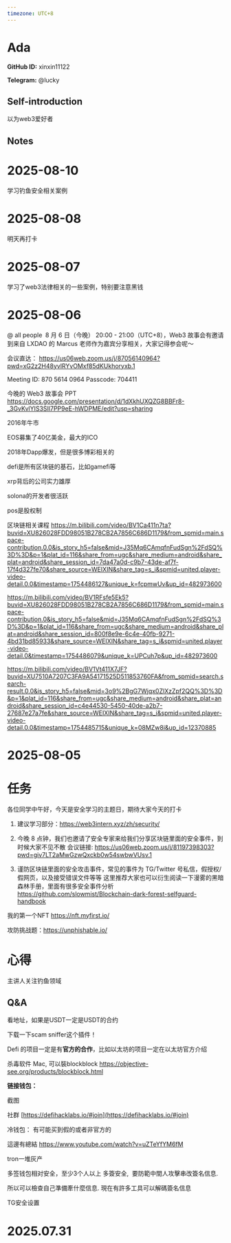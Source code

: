 ```yaml
---
timezone: UTC+8
---
```


# Ada

**GitHub ID:** xinxin11122

**Telegram:** @lucky

## Self-introduction

以为web3爱好者

## Notes

<!-- Content_START -->
# 2025-08-10

学习钓鱼安全相关案例

# 2025-08-08

明天再打卡

# 2025-08-07

学习了web3法律相关的一些案例，特别要注意黑钱

# 2025-08-06

@ all people 
8 月 6 日（今晚） 20:00 - 21:00（UTC+8），Web3 故事会有邀请到来自 LXDAO 的 Marcus 老师作为嘉宾分享相关，大家记得参会呢～

会议直达：
https://us06web.zoom.us/j/87056140964?pwd=xG2z2H48yvlRYvOMxf85dKUkhoryxb.1

Meeting ID: 870 5614 0964
Passcode: 704411


今晚的 Web3 故事会 PPT
https://docs.google.com/presentation/d/1dXkhUXQZG8BBFr8-_3GvKvlYIS3SIl7PP9eE-hWDPME/edit?usp=sharing


2016年牛市

EOS募集了40亿美金，最大的ICO


2018年Dapp爆发，但是很多博彩相关的

defi是所有区块链的基石，比如gamefi等

xrp背后的公司实力雄厚

solona的开发者很活跃

pos是股权制



区块链相关课程
https://m.bilibili.com/video/BV1Ca411n7ta?buvid=XU826028FDD98051B278CB2A7856C686D1179&from_spmid=main.space-contribution.0.0&is_story_h5=false&mid=J35Mq6CAmqfnFudSgn%2FdSQ%3D%3D&p=1&plat_id=116&share_from=ugc&share_medium=android&share_plat=android&share_session_id=7da47a0d-c9b7-43de-af7f-17f4d327fe70&share_source=WEIXIN&share_tag=s_i&spmid=united.player-video-detail.0.0&timestamp=1754486127&unique_k=fcpmwUv&up_id=482973600

https://m.bilibili.com/video/BV1RFsfe5Ek5?buvid=XU826028FDD98051B278CB2A7856C686D1179&from_spmid=main.space-contribution.0&is_story_h5=false&mid=J35Mq6CAmqfnFudSgn%2FdSQ%3D%3D&p=1&plat_id=116&share_from=ugc&share_medium=android&share_plat=android&share_session_id=800f8e9e-6c4e-40fb-9271-4bd31bd85933&share_source=WEIXIN&share_tag=s_i&spmid=united.player-video-detail.0&timestamp=1754486079&unique_k=UPCuh7p&up_id=482973600

https://m.bilibili.com/video/BV1Vt411X7JF?buvid=XU7510A7207C3FA9A54171525D511853760FA&from_spmid=search.search-result.0.0&is_story_h5=false&mid=3o9%2BgG7Wjqx0ZlXzZpf2QQ%3D%3D&p=1&plat_id=116&share_from=ugc&share_medium=android&share_plat=android&share_session_id=c4e44530-5450-40de-a2b7-27687e27a7fe&share_source=WEIXIN&share_tag=s_i&spmid=united.player-video-detail.0.0&timestamp=1754485715&unique_k=08MZw8i&up_id=12370885

# 2025-08-05

# 任务

各位同学中午好，今天是安全学习的主题日，期待大家今天的打卡
1. 建议学习部分：https://web3intern.xyz/zh/security/
2. 今晚 8 点钟，我们也邀请了安全专家来给我们分享区块链里面的安全事件，到时候大家不见不散
会议链接: https://us06web.zoom.us/j/81197398303?pwd=giv7LT2aMwGzwQxckb0w54swbwVUsv.1

3. 谨防区块链里面的安全攻击事件，常见的事件为 TG/Twitter 号私信，假授权/假网页，以及接受错误文件等等
这里推荐大家也可以衍生阅读一下漫雾的黑暗森林手册，里面有很多安全事件分析
https://github.com/slowmist/Blockchain-dark-forest-selfguard-handbook

我的第一个NFT
https://nft.myfirst.io/

攻防挑战题：https://unphishable.io/

# 心得

主讲人关注钓鱼领域

## Q&A

看地址，如果是USDT一定是USDT的合约

下载一下scam sniffer这个插件！

Defi 的项目一定是有**官方的合作**，比如以太坊的项目一定在以太坊官方介绍

杀毒软件
Mac, 可以裝blockblock
https://objective-see.org/products/blockblock.html

**链接钱包：**

截图

社群
[https://defihacklabs.io/#join](https://defihacklabs.io/#join)

冷钱包：
有可能买到假的或者非官方的

這邊有總結 https://www.youtube.com/watch?v=uZTeYfYM6fM

tron一堆灰产

多签钱包相对安全，至少3个人以上
多簽安全,  要防範中間人攻擊串改簽名信息. 

所以可以檢查自己準備牽什麼信息. 現在有許多工具可以解碼簽名信息

TG安全设置


# 2025.07.31


<!-- Content_END -->
